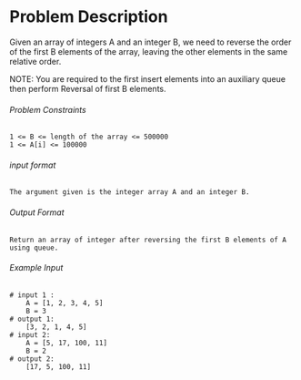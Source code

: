 # Problem Description

Given an array of integers A and an integer B, we need to reverse the order of the first B elements of the array, leaving the other elements in the same relative order.

NOTE: You are required to the first insert elements into an auxiliary queue then perform Reversal of first B elements.

###### Problem Constraints

```
1 <= B <= length of the array <= 500000
1 <= A[i] <= 100000
```

###### input format

``` 
The argument given is the integer array A and an integer B.
```

###### Output Format

```
Return an array of integer after reversing the first B elements of A using queue.
```

###### Example Input

```
# input 1 : 
    A = [1, 2, 3, 4, 5]
    B = 3
# output 1: 
    [3, 2, 1, 4, 5]
# input 2: 
    A = [5, 17, 100, 11]
    B = 2
# output 2: 
    [17, 5, 100, 11]
```
